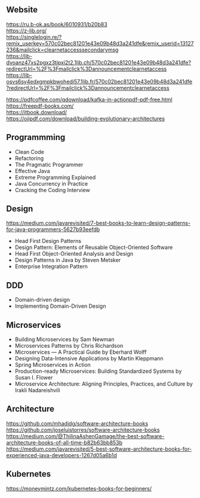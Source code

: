 ## Website
https://ru.b-ok.as/book/6010931/b20b83  
https://z-lib.org/  
https://singlelogin.re/?remix_userkey=570c02bec81201e43e09b48d3a241dfe&remix_userid=13127236&mailclick=clearnetaccesssecondarymsg  
https://lib-dvoanz47xs2pgxz3tipxi2t2.1lib.ch/570c02bec81201e43e09b48d3a241dfe?redirectUrl=%2F%3Fmailclick%3Dannouncementclearnetaccess  
https://lib-osvs6sy4edxgmpkbwohedj57.1lib.fr/570c02bec81201e43e09b48d3a241dfe?redirectUrl=%2F%3Fmailclick%3Dannouncementclearnetaccess  

https://pdfcoffee.com/qdownload/kafka-in-actionpdf-pdf-free.html  
https://freepdf-books.com/  
https://itbook.download/  
https://oiipdf.com/download/building-evolutionary-architectures  

## Programmming
- Clean Code
- Refactoring
- The Pragmatic Programmer
- Effective Java
- Extreme Programming Explained
- Java Concurrency in Practice
- Cracking the Coding Interview

## Design
https://medium.com/javarevisited/7-best-books-to-learn-design-patterns-for-java-programmers-5627b93eefdb  
- Head First Design Patterns
- Design Pattern: Elements of Reusable Object-Oriented Software
- Head First Object-Oriented Analysis and Design
- Design Patterns in Java by Steven Metsker
- Enterprise Integration Pattern

## DDD
- Domain-driven design
- Implementing Domain-Driven Design

## Microservices
- Building Microservices by Sam Newman
- Microservices Patterns by Chris Richardson
- Microservices — A Practical Guide by Eberhard Wolff
- Designing Data-Intensive Applications by Martin Kleppmann
- Spring Microservices in Action
- Production-ready Microservices: Building Standardized Systems by Susan I. Flower
- Microservice Architecture: Aligning Principles, Practices, and Culture by Irakli Nadareishvili

## Architecture
https://github.com/mhadidg/software-architecture-books  
https://github.com/joseluistorres/software-architecture-books  
https://medium.com/@ThilinaAshenGamage/the-best-software-architecture-books-of-all-time-b82b63bb853b  
https://medium.com/javarevisited/5-best-software-architecture-books-for-experienced-java-developers-1267d05a6b1d  

## Kubernetes
https://moneymintz.com/kubernetes-books-for-beginners/  
